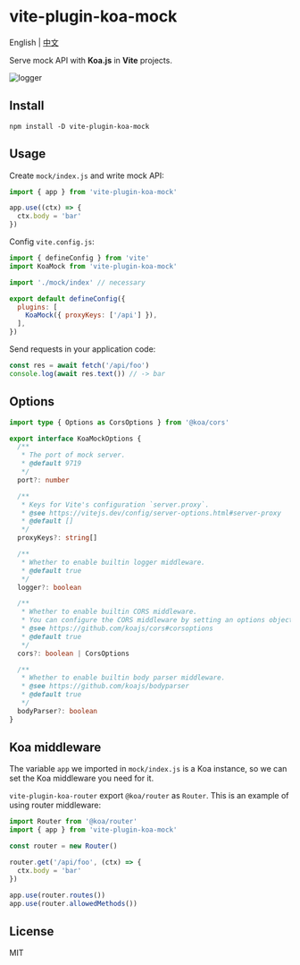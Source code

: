# vite-plugin-koa-mock

English | [中文](./README_zh.md)

Serve mock API with **Koa.js** in **Vite** projects.

![logger](https://raw.githubusercontent.com/mys1024/vite-plugin-koa-mock/main/images/logger.png)

## Install

```shell
npm install -D vite-plugin-koa-mock
```

## Usage

Create `mock/index.js` and write mock API:

```javascript
import { app } from 'vite-plugin-koa-mock'

app.use((ctx) => {
  ctx.body = 'bar'
})
```

Config `vite.config.js`:

```javascript
import { defineConfig } from 'vite'
import KoaMock from 'vite-plugin-koa-mock'

import './mock/index' // necessary

export default defineConfig({
  plugins: [
    KoaMock({ proxyKeys: ['/api'] }),
  ],
})
```

Send requests in your application code:

```javascript
const res = await fetch('/api/foo')
console.log(await res.text()) // -> bar
```

## Options

```typescript
import type { Options as CorsOptions } from '@koa/cors'

export interface KoaMockOptions {
  /**
   * The port of mock server.
   * @default 9719
   */
  port?: number

  /**
   * Keys for Vite's configuration `server.proxy`.
   * @see https://vitejs.dev/config/server-options.html#server-proxy
   * @default []
   */
  proxyKeys?: string[]

  /**
   * Whether to enable builtin logger middleware.
   * @default true
   */
  logger?: boolean

  /**
   * Whether to enable builtin CORS middleware.
   * You can configure the CORS middleware by setting an options object.
   * @see https://github.com/koajs/cors#corsoptions
   * @default true
   */
  cors?: boolean | CorsOptions

  /**
   * Whether to enable builtin body parser middleware.
   * @see https://github.com/koajs/bodyparser
   * @default true
   */
  bodyParser?: boolean
}
```

## Koa middleware

The variable `app` we imported in `mock/index.js` is a Koa instance, so we can set the Koa middleware you need for it.

`vite-plugin-koa-router` export `@koa/router` as `Router`. This is an example of using router middleware:

```javascript
import Router from '@koa/router'
import { app } from 'vite-plugin-koa-mock'

const router = new Router()

router.get('/api/foo', (ctx) => {
  ctx.body = 'bar'
})

app.use(router.routes())
app.use(router.allowedMethods())
```

## License

MIT
